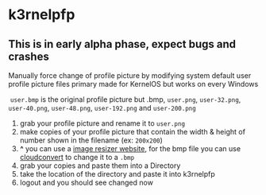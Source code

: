 # k3rnelpfp
## This is in early alpha phase, expect bugs and crashes
Manually force change of profile picture by modifying system default user profile picture files primary made for KernelOS but works on every Windows

‎ `user.bmp` is the original profile picture but .bmp, `user.png`, `user-32.png`, `user-40.png`, `user-48.png`, `user-192.png` and `user-200.png`

1. grab your profile picture and rename it to `user.png`
2. make copies of your profile picture that contain the width & height of number shown in the filename (ex: `200x200`)
3. **^** you can use a [image resizer website](https://retoucher.online/image-resizer), for the bmp file you can use [cloudconvert](https://cloudconvert.com/png-to-bmp) to change it to a `.bmp`
4. grab your copies and paste them into a Directory
5. take the location of the directory and paste it into k3rnelpfp
6. logout and you should see changed now
